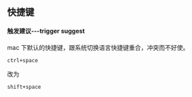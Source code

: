 ## 快捷键

#### 触发建议---trigger suggest

mac 下默认的快捷键，跟系统切换语言快捷键重合，冲突而不好使。

```
ctrl+space
```

改为

```
shift+space
```

